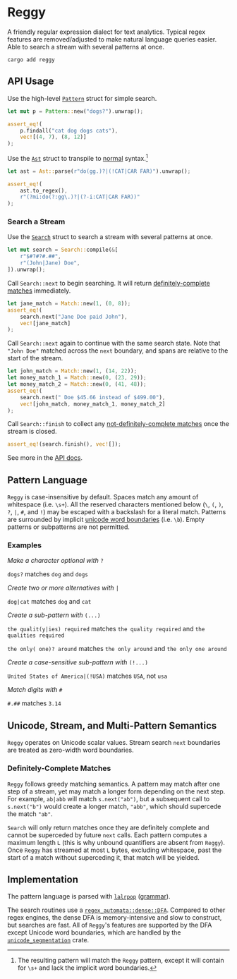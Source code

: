 # Reggy

A friendly regular expression dialect for text analytics. Typical regex features are removed/adjusted to make natural language queries easier. Able to search a stream with several patterns at once.

`cargo add reggy`

## API Usage

Use the high-level [`Pattern`](https://doc-sieve.github.io/reggy/reggy/struct.Pattern.html) struct for simple search.
```rust
let mut p = Pattern::new("dogs?").unwrap();

assert_eq!(
    p.findall("cat dog dogs cats"),
    vec![(4, 7), (8, 12)]
);
```

Use the [`Ast`](https://doc-sieve.github.io/reggy/reggy/enum.Ast.html) struct to transpile to [normal](https://docs.rs/regex/) syntax.[^1]
```rust
let ast = Ast::parse(r"do(gg.)?|(!CAT|CAR FAR)").unwrap();

assert_eq!(
    ast.to_regex(),
    r"(?mi:do(?:gg\.)?|(?-i:CAT|CAR FAR))"
);
```

### Search a Stream

Use the [`Search`](https://doc-sieve.github.io/reggy/reggy/struct.Search.html) struct to search a stream with several patterns at once.
```rust
let mut search = Search::compile(&[
    r"$#?#?#.##",
    r"(John|Jane) Doe",
]).unwrap();
```

Call `Search::next` to begin searching. It will return [definitely-complete matches](#definitely-complete-matches) immediately.
```rust
let jane_match = Match::new(1, (0, 8));
assert_eq!(
    search.next("Jane Doe paid John"),
    vec![jane_match]
);
```

Call `Search::next` again to continue with the same search state.
Note that `"John Doe"` matched across the `next` boundary, and spans are relative to the start of the stream.
```rust
let john_match = Match::new(1, (14, 22));
let money_match_1 = Match::new(0, (23, 29));
let money_match_2 = Match::new(0, (41, 48));
assert_eq!(
    search.next(" Doe $45.66 instead of $499.00"),
    vec![john_match, money_match_1, money_match_2]
);
```

Call `Search::finish` to collect any [not-definitely-complete matches](#definitely-complete-matches) once the stream is closed.
```rust
assert_eq!(search.finish(), vec![]);
```

See more in the [API docs](https://doc-sieve.github.io/reggy).

## Pattern Language

`Reggy` is case-insensitive by default. Spaces match any amount of whitespace (i.e. `\s+`). All the reserved characters mentioned below (`\`, `(`, `)`, `?`, `|`, `#`, and `!`) may be escaped with a backslash for a literal match. Patterns are surrounded by implicit [unicode word boundaries](https://unicode.org/reports/tr29) (i.e. `\b`). Empty patterns or subpatterns are not permitted.

### Examples

*Make a character optional with* `?`

`dogs?` matches `dog` and `dogs`

*Create two or more alternatives with* `|`

`dog|cat` matches `dog` and `cat`

*Create a sub-pattern with* `(...)`

`the qualit(y|ies) required` matches `the quality required` and `the qualities required`

`the only( one)? around` matches `the only around` and `the only one around`

*Create a case-sensitive sub-pattern with* `(!...)`

`United States of America|(!USA)` matches `USA`, not `usa`

*Match digits with* `#`

`#.##` matches `3.14`

## Unicode, Stream, and Multi-Pattern Semantics

`Reggy` operates on Unicode scalar values. Stream search `next` boundaries are treated as zero-width word boundaries.

### Definitely-Complete Matches

`Reggy` follows greedy matching semantics. A pattern may match after one step of a stream, yet may match a longer form depending on the next step. For example, `ab|abb` will match `s.next("ab")`, but a subsequent call to `s.next("b")` would create a longer match, `"abb"`, which should supercede the match `"ab"`.

`Search` will only return matches once they are definitely complete and cannot be superceded by future `next` calls. Each pattern computes a maximum length `L` (this is why unbound quantifiers are absent from `Reggy`). Once `Reggy` has streamed at most `L` bytes, excluding whitespace, past the start of a match without superceding it, that match will be yielded.

## Implementation

The pattern language is parsed with [`lalrpop`](https://lalrpop.github.io/lalrpop) ([grammar](https://github.com/doc-sieve/reggy/blob/main/src/parser/grammar.lalrpop)).

The search routines use a [`regex_automata::dense::DFA`](https://docs.rs/regex-automata/latest/regex_automata/dfa/dense/struct.DFA.html). Compared to other regex engines, the dense DFA is memory-intensive and slow to construct, but searches are fast. All of `Reggy`'s features are supported by the DFA except Unicode word boundaries, which are handled by the [`unicode_segmentation`](https://docs.rs/unicode-segmentation/latest) crate.

[^1]: The resulting pattern will match the `Reggy` pattern, except it will contain ` ` for `\s+` and lack the implicit word boundaries.